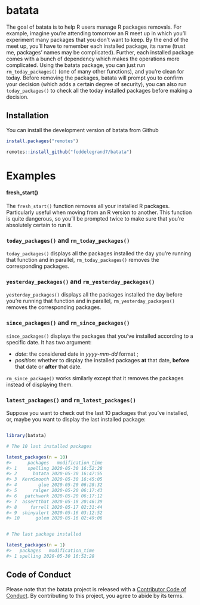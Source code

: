 
<!-- README.md is generated from README.Rmd. Please edit that file -->

<!-- badges: start -->

<!-- badges: end -->

# batata

The goal of batata is to help R users manage R packages removals. For
example, imagine you’re attending tomorrow an R meet up in which you’ll
experiment many packages that you don’t want to keep. By the end of the
meet up, you’ll have to remember each installed package, its name (trust
me, packages’ names may be complicated). Further, each installed package
comes with a bunch of dependency which makes the operations more
complicated. Using the batata package, you can just run
`rm_today_packages()` (one of many other functions), and you’re clean
for today. Before removing the packages, batata will prompt you to
confirm your decision (which adds a certain degree of security), you can
also run `today_packages()` to check all the today installed packages
before making a decision.

## Installation

You can install the development version of batata from Github

``` r
install.packages("remotes")

remotes::install_github("feddelegrand7/batata")
```

# Examples

#### fresh\_start()

The `fresh_start()` function removes all your installed R packages.
Particularly useful when moving from an R version to another. This
function is quite dangerous, so you’ll be prompted twice to make sure
that you’re absolutely certain to run it.

### `today_packages()` and `rm_today_packages()`

`today_packages()` displays all the packages installed the day you’re
running that function and in parallel, `rm_today_packages()` removes the
corresponding packages.

### `yesterday_packages()` and `rm_yesterday_packages()`

`yesterday_packages()` displays all the packages installed the day
before you’re running that function and in parallel,
`rm_yesterday_packages()` removes the corresponding packages.

### `since_packages()` and `rm_since_packages()`

`since_packages()` displays the packages that you’ve installed according
to a specific date. It has two argument:

  - *date*: the considered date in *yyyy-mm-dd* format ;
  - *position*: whether to display the installed packages **at** that
    date, **before** that date or **after** that date.

`rm_since_package()` works similarly except that it removes the packages
instead of displaying them.

### `latest_packages()` and `rm_latest_packages()`

Suppose you want to check out the last 10 packages that you’ve
installed, or, maybe you want to display the last installed package:

``` r

library(batata)

# The 10 last installed packages

latest_packages(n = 10)
#>      packages   modification_time
#> 1    spelling 2020-05-30 16:52:28
#> 2      batata 2020-05-30 16:47:55
#> 3  KernSmooth 2020-05-30 16:45:05
#> 4        glue 2020-05-20 06:28:32
#> 5      ralger 2020-05-20 06:17:43
#> 6   patchwork 2020-05-20 06:17:12
#> 7  assertthat 2020-05-18 20:46:39
#> 8     farrell 2020-05-17 02:31:44
#> 9  shinyalert 2020-05-16 03:12:52
#> 10      golem 2020-05-16 02:49:06


# The last package installed 

latest_packages(n = 1)
#>   packages   modification_time
#> 1 spelling 2020-05-30 16:52:28
```

## Code of Conduct

Please note that the batata project is released with a [Contributor Code
of
Conduct](https://contributor-covenant.org/version/2/0/CODE_OF_CONDUCT.html).
By contributing to this project, you agree to abide by its terms.
